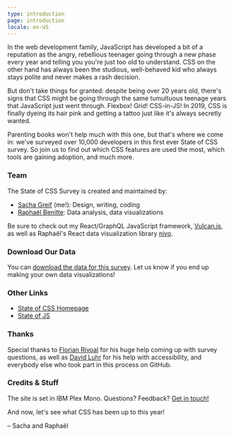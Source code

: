 ```yaml
---
type: introduction
page: introduction
locale: en-US
---
```


<span class="first-letter">I</span>n the web development family, JavaScript has developed a bit of a reputation as the angry, rebellious teenager going through a new phase every year and telling you you're just too old to understand. CSS on the other hand has always been the studious, well-behaved kid who always stays polite and never makes a rash decision. 

But don't take things for granted: despite being over 20 years old, there's signs that CSS might be going through the same tumultuous teenage years that JavaScript just went through. Flexbox! Grid! CSS-in-JS! In 2019, CSS is finally dyeing its hair pink and getting a tattoo just like it's always secretly wanted. 

Parenting books won't help much with this one, but that's where we come in: we've surveyed over 10,000 developers in this first ever State of CSS survey. So join us to find out which CSS features are used the most, which tools are gaining adoption, and much more.

### Team

The State of CSS Survey is created and maintained by:

- [Sacha Greif](https://twitter.com/sachagreif) (me!): Design, writing, coding
- [Raphaël Benitte](https://twitter.com/benitteraphael): Data analysis, data visualizations

Be sure to check out my React/GraphQL JavaScript framework, [Vulcan.js](http://vulcanjs.org), as well as Raphaël's React data visualization library [nivo](https://nivo.rocks).

### Download Our Data

You can [download the data for this survey](https://www.kaggle.com/sachag/state-of-css-2019). Let us know if you end up making your own data visualizations!

### Other Links

- [State of CSS Homepage](https://stateofcss.com)
- [State of JS](https://stateofjs.com)

### Thanks

Special thanks to [Florian Rivoal](https://twitter.com/frivoal) for his huge help coming up with survey questions, as well as [David Luhr](https://luhr.co/) for his help with accessibility, and everybody else who took part in this process on GitHub. 

### Credits & Stuff

The site is set in IBM Plex Mono. Questions? Feedback? [Get in touch!](mailto:hello@stateofcss.com)

And now, let's see what CSS has been up to this year!

<span class="conclusion__byline">– Sacha and Raphaël</span>